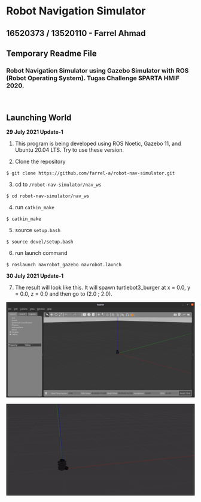 # Robot Navigation Simulator

## 16520373 / 13520110 - Farrel Ahmad

## Temporary Readme File

### Robot Navigation Simulator using Gazebo Simulator with ROS (Robot Operating System). Tugas Challenge SPARTA HMIF 2020.

<br>

## Launching World
**29 July 2021 Update-1**
1. This program is being developed using ROS Noetic, Gazebo 11, and Ubuntu 20.04 LTS. Try to use these version.

2. Clone the repository
```
$ git clone https://github.com/farrel-a/robot-nav-simulator.git
```

3. cd to `/robot-nav-simulator/nav_ws`
```
$ cd robot-nav-simulator/nav_ws
```

4. run `catkin_make`
```
$ catkin_make
```

5. source `setup.bash`
```
$ source devel/setup.bash
```

6. run launch command
```
$ roslaunch navrobot_gazebo navrobot.launch
```

**30 July 2021 Update-1**

7. The result will look like this. It will spawn turtlebot3_burger at x = 0.0, y = 0.0, z = 0.0 and then go to (2.0 ; 2.0).

![](photos/launch.png)

![](photos/move.gif)